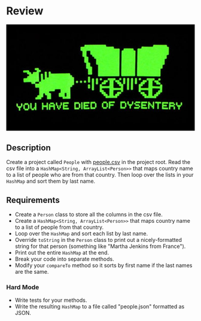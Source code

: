 # Review

![screenshot](screenshot.jpg)

## Description

Create a project called `People` with [people.csv](https://raw.githubusercontent.com/tiy-lv-java-2016-06/2-week-review/master/people.csv) in the project root. Read the csv file into a `HashMap<String, ArrayList<Person>>` that maps country name to a list of people who are from that country. Then loop over the lists in your `HashMap` and sort them by last name.

## Requirements

* Create a `Person` class to store all the columns in the csv file.
* Create a `HashMap<String, ArrayList<Person>>` that maps country name to a list of people from that country.
* Loop over the `HashMap` and sort each list by last name.
* Override `toString` in the `Person` class to print out a nicely-formatted string for that person (something like "Martha Jenkins from France").
* Print out the entire `HashMap` at the end.
* Break your code into separate methods.
* Modify your `compareTo` method so it sorts by first name if the last names are the same.

### Hard Mode
  * Write tests for your methods.
  * Write the resulting `HashMap` to a file called "people.json" formatted as JSON.

